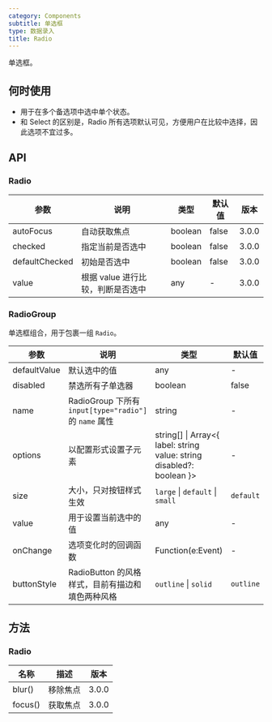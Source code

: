 ```yaml
---
category: Components
subtitle: 单选框
type: 数据录入
title: Radio
---
```


单选框。

## 何时使用

- 用于在多个备选项中选中单个状态。
- 和 Select 的区别是，Radio 所有选项默认可见，方便用户在比较中选择，因此选项不宜过多。

## API

### Radio

| 参数           | 说明                              | 类型    | 默认值 | 版本  |
| -------------- | --------------------------------- | ------- | ------ | ----- |
| autoFocus      | 自动获取焦点                      | boolean | false  | 3.0.0 |
| checked        | 指定当前是否选中                  | boolean | false  | 3.0.0 |
| defaultChecked | 初始是否选中                      | boolean | false  | 3.0.0 |
| value          | 根据 value 进行比较，判断是否选中 | any     | -      | 3.0.0 |

### RadioGroup

单选框组合，用于包裹一组 `Radio`。

| 参数 | 说明 | 类型 | 默认值 | 版本 |
| --- | --- | --- | --- | --- |
| defaultValue | 默认选中的值 | any | - | 3.0.0 |
| disabled | 禁选所有子单选器 | boolean | false | 3.6.5 |
| name | RadioGroup 下所有 `input[type="radio"]` 的 `name` 属性 | string | - | 3.0.0 |
| options | 以配置形式设置子元素 | string\[] \| Array&lt;{ label: string value: string disabled?: boolean }> | - | 3.0.0 |
| size | 大小，只对按钮样式生效 | `large` \| `default` \| `small` | `default` | 3.0.0 |
| value | 用于设置当前选中的值 | any | - | 3.0.0 |
| onChange | 选项变化时的回调函数 | Function(e:Event) | - | 3.0.0 |
| buttonStyle | RadioButton 的风格样式，目前有描边和填色两种风格 | `outline` \| `solid` | `outline` | 3.7.0 |

## 方法

### Radio

| 名称    | 描述     | 版本  |
| ------- | -------- | ----- |
| blur()  | 移除焦点 | 3.0.0 |
| focus() | 获取焦点 | 3.0.0 |
